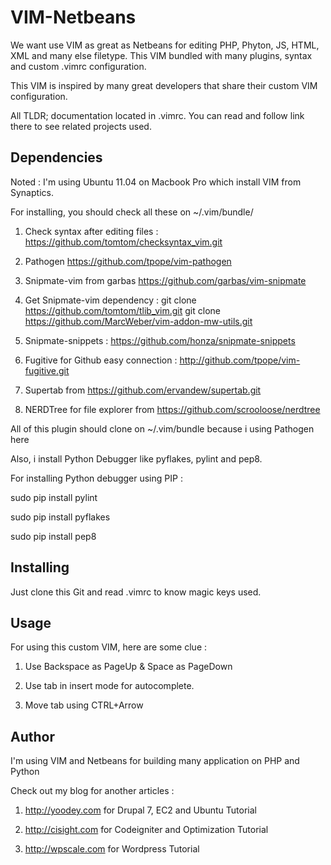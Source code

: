 VIM-Netbeans
=============

We want use VIM as great as Netbeans for editing PHP, Phyton, JS, HTML, XML and many else filetype.
This VIM bundled with many plugins, syntax and custom .vimrc configuration. 

This VIM is inspired by many great developers that share their custom VIM configuration.

All TLDR; documentation located in .vimrc. You can read and follow link there to see related projects used.

Dependencies
------------
Noted : I'm using Ubuntu 11.04 on Macbook Pro which install VIM from Synaptics.

For installing, you should check all these on ~/.vim/bundle/   

1. Check syntax after editing files : https://github.com/tomtom/checksyntax_vim.git
2. Pathogen https://github.com/tpope/vim-pathogen
3. Snipmate-vim from garbas https://github.com/garbas/vim-snipmate
4. Get Snipmate-vim dependency : 
    git clone https://github.com/tomtom/tlib_vim.git
    git clone https://github.com/MarcWeber/vim-addon-mw-utils.git

5. Snipmate-snippets : https://github.com/honza/snipmate-snippets 
6. Fugitive for Github easy connection : http://github.com/tpope/vim-fugitive.git
7. Supertab from https://github.com/ervandew/supertab.git
8. NERDTree for file explorer from https://github.com/scrooloose/nerdtree


All of this plugin should clone on ~/.vim/bundle because i using Pathogen here

Also, i install Python Debugger like pyflakes, pylint and pep8. 

For installing Python debugger using PIP :

sudo pip install pylint

sudo pip install pyflakes

sudo pip install pep8


Installing
-----------

Just clone this Git and read .vimrc to know magic keys used.


Usage
------
For using this custom VIM, here are some clue : 

1. Use Backspace as PageUp & Space as PageDown 

2. Use tab in insert mode for autocomplete. 

3. Move tab using CTRL+Arrow


Author
-------
I'm using VIM and Netbeans for building many application on PHP and Python

Check out my blog for another articles : 

1. http://yoodey.com for Drupal 7, EC2 and Ubuntu Tutorial

2. http://cisight.com for Codeigniter and Optimization Tutorial 

3. http://wpscale.com for Wordpress Tutorial
